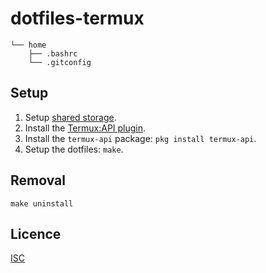 # dotfiles-termux

```
└── home
    ├── .bashrc
    └── .gitconfig
```

## Setup
1. Setup [shared storage](https://wiki.termux.com/wiki/Termux-setup-storage).
2. Install the [Termux:API plugin](https://wiki.termux.com/wiki/Termux:API).
3. Install the `termux-api` package: `pkg install termux-api`.
4. Setup the dotfiles: `make`.

## Removal
```shell
make uninstall
```

## Licence
[ISC](https://opensource.org/licenses/ISC)
